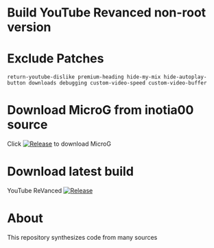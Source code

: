 # Build YouTube Revanced non-root version

# Exclude Patches 
```
return-youtube-dislike premium-heading hide-my-mix hide-autoplay-button downloads debugging custom-video-speed custom-video-buffer
```

# Download MicroG from inotia00 source 
Click [![Release](https://img.shields.io/github/v/release/inotia00/VancedMicroG.svg)](https://github.com/inotia00/VancedMicroG/releases/latest/download/microg.apk)
to download MicroG

# Download latest build
YouTube ReVanced
 [![Release](https://img.shields.io/github/v/release/luxysiv/yt-revanced-nonroot.svg)](https://github.com/luxysiv/yt-revanced-nonroot/releases/latest/download/revanced_signed.apk)

# About
This repository synthesizes code from many sources
